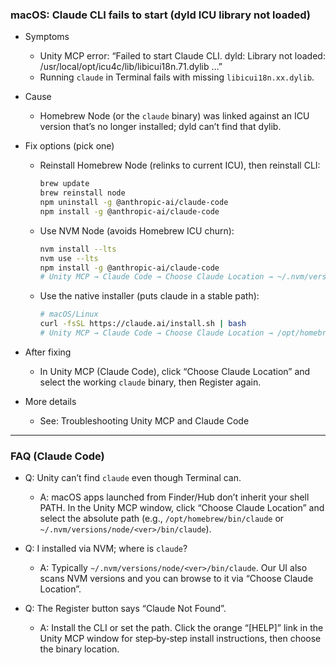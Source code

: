 ### macOS: Claude CLI fails to start (dyld ICU library not loaded)

- Symptoms
  - Unity MCP error: “Failed to start Claude CLI. dyld: Library not loaded: /usr/local/opt/icu4c/lib/libicui18n.71.dylib …”
  - Running `claude` in Terminal fails with missing `libicui18n.xx.dylib`.

- Cause
  - Homebrew Node (or the `claude` binary) was linked against an ICU version that’s no longer installed; dyld can’t find that dylib.

- Fix options (pick one)
  - Reinstall Homebrew Node (relinks to current ICU), then reinstall CLI:
    ```bash
    brew update
    brew reinstall node
    npm uninstall -g @anthropic-ai/claude-code
    npm install -g @anthropic-ai/claude-code
    ```
  - Use NVM Node (avoids Homebrew ICU churn):
    ```bash
    nvm install --lts
    nvm use --lts
    npm install -g @anthropic-ai/claude-code
    # Unity MCP → Claude Code → Choose Claude Location → ~/.nvm/versions/node/<ver>/bin/claude
    ```
  - Use the native installer (puts claude in a stable path):
    ```bash
    # macOS/Linux
    curl -fsSL https://claude.ai/install.sh | bash
    # Unity MCP → Claude Code → Choose Claude Location → /opt/homebrew/bin/claude or ~/.local/bin/claude
    ```

- After fixing
  - In Unity MCP (Claude Code), click “Choose Claude Location” and select the working `claude` binary, then Register again.

- More details
  - See: Troubleshooting Unity MCP and Claude Code

---

### FAQ (Claude Code)

- Q: Unity can’t find `claude` even though Terminal can.
  - A: macOS apps launched from Finder/Hub don’t inherit your shell PATH. In the Unity MCP window, click “Choose Claude Location” and select the absolute path (e.g., `/opt/homebrew/bin/claude` or `~/.nvm/versions/node/<ver>/bin/claude`).

- Q: I installed via NVM; where is `claude`?
  - A: Typically `~/.nvm/versions/node/<ver>/bin/claude`. Our UI also scans NVM versions and you can browse to it via “Choose Claude Location”.

- Q: The Register button says “Claude Not Found”.
  - A: Install the CLI or set the path. Click the orange “[HELP]” link in the Unity MCP window for step‑by‑step install instructions, then choose the binary location.


